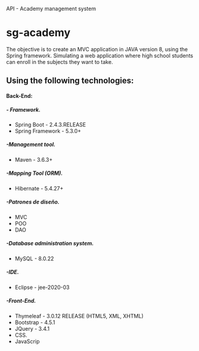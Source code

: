 API - Academy management system

# sg-academy

The objective is to create an MVC application in JAVA version 8, using the Spring framework. Simulating a web application where high school students can enroll in the subjects they want to take.

## Using the following technologies:
#### Back-End:
##### - Framework.
- Spring Boot - 2.4.3.RELEASE
- Spring Framework - 5.3.0+   

##### -Management tool.  
- Maven - 3.6.3+

##### -Mapping Tool (ORM).
- Hibernate - 5.4.27+

##### -Patrones de diseño.
- MVC
- POO
- DAO

##### -Database administration system.
- MySQL - 8.0.22

##### -IDE.
- Eclipse - jee-2020-03

##### -Front-End.
- Thymeleaf - 3.0.12 RELEASE (HTML5, XML, XHTML)
- Bootstrap - 4.5.1
- JQuery - 3.4.1
- CSS.
- JavaScrip
